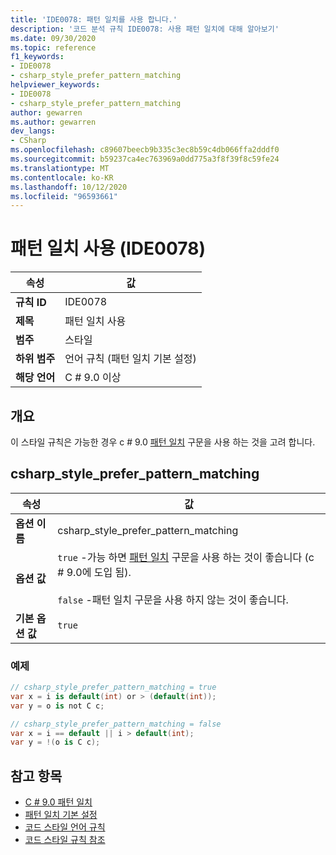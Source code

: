 ```yaml
---
title: 'IDE0078: 패턴 일치를 사용 합니다.'
description: '코드 분석 규칙 IDE0078: 사용 패턴 일치에 대해 알아보기'
ms.date: 09/30/2020
ms.topic: reference
f1_keywords:
- IDE0078
- csharp_style_prefer_pattern_matching
helpviewer_keywords:
- IDE0078
- csharp_style_prefer_pattern_matching
author: gewarren
ms.author: gewarren
dev_langs:
- CSharp
ms.openlocfilehash: c89607beecb9b335c3ec8b59c4db066ffa2dddf0
ms.sourcegitcommit: b59237ca4ec763969a0dd775a3f8f39f8c59fe24
ms.translationtype: MT
ms.contentlocale: ko-KR
ms.lasthandoff: 10/12/2020
ms.locfileid: "96593661"
---
```

# <a name="use-pattern-matching-ide0078"></a>패턴 일치 사용 (IDE0078)

|속성|값|
|-|-|
| **규칙 ID** | IDE0078 |
| **제목** | 패턴 일치 사용 |
| **범주** | 스타일 |
| **하위 범주** | 언어 규칙 (패턴 일치 기본 설정) |
| **해당 언어** | C # 9.0 이상 |

## <a name="overview"></a>개요

이 스타일 규칙은 가능한 경우 c # 9.0 [패턴 일치](../../../csharp/whats-new/csharp-9.md#pattern-matching-enhancements) 구문을 사용 하는 것을 고려 합니다.

## <a name="csharp_style_prefer_pattern_matching"></a>csharp_style_prefer_pattern_matching

|속성|값|
|-|-|
| **옵션 이름** | csharp_style_prefer_pattern_matching |
| **옵션 값** | `true` -가능 하면 [패턴 일치](../../../csharp/whats-new/csharp-9.md#pattern-matching-enhancements) 구문을 사용 하는 것이 좋습니다 (c # 9.0에 도입 됨).<br /><br />`false` -패턴 일치 구문을 사용 하지 않는 것이 좋습니다. |
| **기본 옵션 값** | `true` |

### <a name="example"></a>예제

```csharp
// csharp_style_prefer_pattern_matching = true
var x = i is default(int) or > (default(int));
var y = o is not C c;

// csharp_style_prefer_pattern_matching = false
var x = i == default || i > default(int);
var y = !(o is C c);
```

## <a name="see-also"></a>참고 항목

- [C # 9.0 패턴 일치](../../../csharp/whats-new/csharp-9.md#pattern-matching-enhancements)
- [패턴 일치 기본 설정](pattern-matching-preferences.md)
- [코드 스타일 언어 규칙](language-rules.md)
- [코드 스타일 규칙 참조](index.md)
